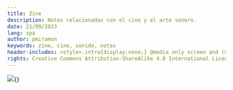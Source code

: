 ```yaml
---
title: Zine
description: Notas relacionadas con el cine y el arte sonoro.
date: 21/09/2023
lang: spa
author: pmiramon
keywords: zine, cine, sonido, notas
header-includes: <style>.intro{display:none;} @media only screen and (min-width:665px) {a.seleccion.notas::before{content:"➞ "; font-weight:bolder;}}</style>
rights: Creative Commons Attribution-ShareAlike 4.0 International License
---
```


<div class="fotograma">

![](https://i1.sndcdn.com/avatars-000118905051-meo3rs-t500x500.jpg){}

</div>



